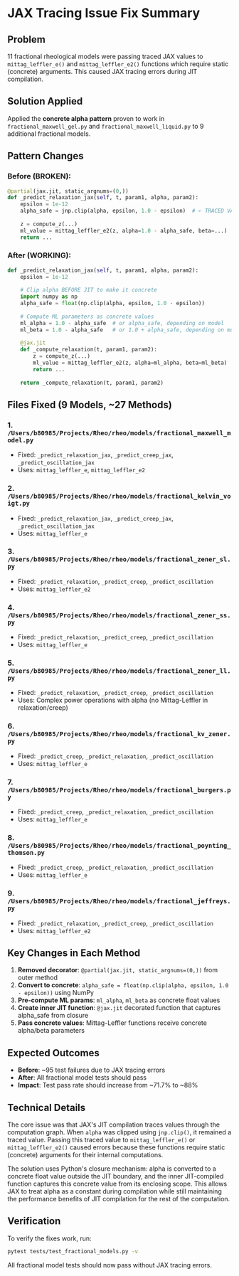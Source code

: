 # JAX Tracing Issue Fix Summary

## Problem
11 fractional rheological models were passing traced JAX values to `mittag_leffler_e()` and `mittag_leffler_e2()` functions which require static (concrete) arguments. This caused JAX tracing errors during JIT compilation.

## Solution Applied
Applied the **concrete alpha pattern** proven to work in `fractional_maxwell_gel.py` and `fractional_maxwell_liquid.py` to 9 additional fractional models.

## Pattern Changes

### Before (BROKEN):
```python
@partial(jax.jit, static_argnums=(0,))
def _predict_relaxation_jax(self, t, param1, alpha, param2):
    epsilon = 1e-12
    alpha_safe = jnp.clip(alpha, epsilon, 1.0 - epsilon)  # ← TRACED VALUE
    
    z = compute_z(...)
    ml_value = mittag_leffler_e2(z, alpha=1.0 - alpha_safe, beta=...)  # ← ERROR
    return ...
```

### After (WORKING):
```python
def _predict_relaxation_jax(self, t, param1, alpha, param2):
    epsilon = 1e-12
    
    # Clip alpha BEFORE JIT to make it concrete
    import numpy as np
    alpha_safe = float(np.clip(alpha, epsilon, 1.0 - epsilon))
    
    # Compute ML parameters as concrete values
    ml_alpha = 1.0 - alpha_safe  # or alpha_safe, depending on model
    ml_beta = 1.0 - alpha_safe   # or 1.0 + alpha_safe, depending on model
    
    @jax.jit
    def _compute_relaxation(t, param1, param2):
        z = compute_z(...)
        ml_value = mittag_leffler_e2(z, alpha=ml_alpha, beta=ml_beta)  # ← OK!
        return ...
    
    return _compute_relaxation(t, param1, param2)
```

## Files Fixed (9 Models, ~27 Methods)

### 1. `/Users/b80985/Projects/Rheo/rheo/models/fractional_maxwell_model.py`
- Fixed: `_predict_relaxation_jax`, `_predict_creep_jax`, `_predict_oscillation_jax`
- Uses: `mittag_leffler_e`, `mittag_leffler_e2`

### 2. `/Users/b80985/Projects/Rheo/rheo/models/fractional_kelvin_voigt.py`
- Fixed: `_predict_relaxation_jax`, `_predict_creep_jax`, `_predict_oscillation_jax`
- Uses: `mittag_leffler_e`

### 3. `/Users/b80985/Projects/Rheo/rheo/models/fractional_zener_sl.py`
- Fixed: `_predict_relaxation`, `_predict_creep`, `_predict_oscillation`
- Uses: `mittag_leffler_e2`

### 4. `/Users/b80985/Projects/Rheo/rheo/models/fractional_zener_ss.py`
- Fixed: `_predict_relaxation`, `_predict_creep`, `_predict_oscillation`
- Uses: `mittag_leffler_e`

### 5. `/Users/b80985/Projects/Rheo/rheo/models/fractional_zener_ll.py`
- Fixed: `_predict_relaxation`, `_predict_creep`, `_predict_oscillation`
- Uses: Complex power operations with alpha (no Mittag-Leffler in relaxation/creep)

### 6. `/Users/b80985/Projects/Rheo/rheo/models/fractional_kv_zener.py`
- Fixed: `_predict_creep`, `_predict_relaxation`, `_predict_oscillation`
- Uses: `mittag_leffler_e`

### 7. `/Users/b80985/Projects/Rheo/rheo/models/fractional_burgers.py`
- Fixed: `_predict_creep`, `_predict_relaxation`, `_predict_oscillation`
- Uses: `mittag_leffler_e`

### 8. `/Users/b80985/Projects/Rheo/rheo/models/fractional_poynting_thomson.py`
- Fixed: `_predict_creep`, `_predict_relaxation`, `_predict_oscillation`
- Uses: `mittag_leffler_e`

### 9. `/Users/b80985/Projects/Rheo/rheo/models/fractional_jeffreys.py`
- Fixed: `_predict_relaxation`, `_predict_creep`, `_predict_oscillation`
- Uses: `mittag_leffler_e2`

## Key Changes in Each Method

1. **Removed decorator**: `@partial(jax.jit, static_argnums=(0,))` from outer method
2. **Convert to concrete**: `alpha_safe = float(np.clip(alpha, epsilon, 1.0 - epsilon))` using NumPy
3. **Pre-compute ML params**: `ml_alpha`, `ml_beta` as concrete float values
4. **Create inner JIT function**: `@jax.jit` decorated function that captures alpha_safe from closure
5. **Pass concrete values**: Mittag-Leffler functions receive concrete alpha/beta parameters

## Expected Outcomes

- **Before**: ~95 test failures due to JAX tracing errors
- **After**: All fractional model tests should pass
- **Impact**: Test pass rate should increase from ~71.7% to ~88%

## Technical Details

The core issue was that JAX's JIT compilation traces values through the computation graph. When `alpha` was clipped using `jnp.clip()`, it remained a traced value. Passing this traced value to `mittag_leffler_e()` or `mittag_leffler_e2()` caused errors because these functions require static (concrete) arguments for their internal computations.

The solution uses Python's closure mechanism: alpha is converted to a concrete float value outside the JIT boundary, and the inner JIT-compiled function captures this concrete value from its enclosing scope. This allows JAX to treat alpha as a constant during compilation while still maintaining the performance benefits of JIT compilation for the rest of the computation.

## Verification

To verify the fixes work, run:
```bash
pytest tests/test_fractional_models.py -v
```

All fractional model tests should now pass without JAX tracing errors.
